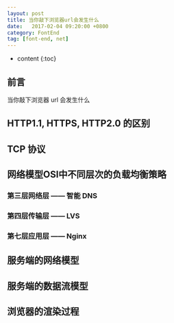 ```yaml
---
layout: post
title: 当你敲下浏览器url会发生什么
date:   2017-02-04 09:20:00 +0800
category: FontEnd
tag: [font-end, net]
---
```


* content
{:toc}
 
## 前言

当你敲下浏览器 url 会发生什么

## HTTP1.1, HTTPS, HTTP2.0 的区别

## TCP 协议

## 网络模型OSI中不同层次的负载均衡策略

### 第三层网络层 —— 智能 DNS

### 第四层传输层 —— LVS

### 第七层应用层 —— Nginx

## 服务端的网络模型

## 服务端的数据流模型

## 浏览器的渲染过程